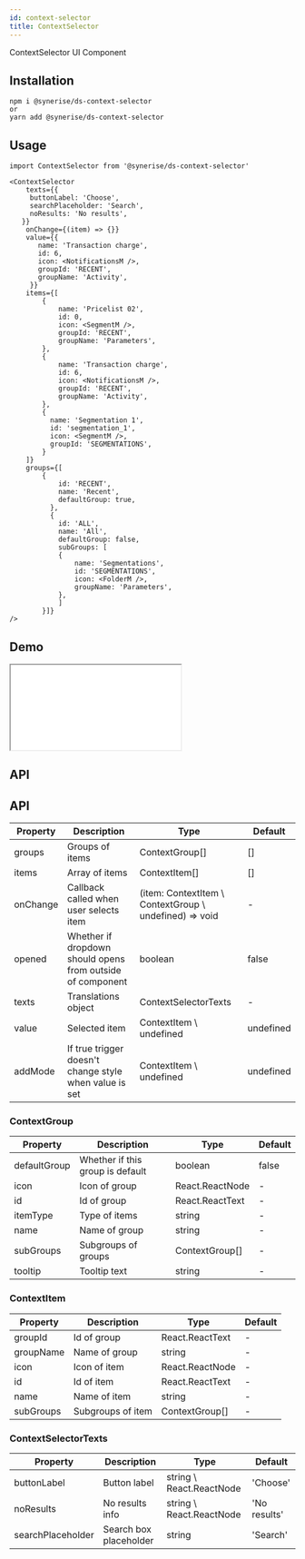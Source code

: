 ```yaml
---
id: context-selector
title: ContextSelector
---
```


ContextSelector UI Component

## Installation
```
npm i @synerise/ds-context-selector
or
yarn add @synerise/ds-context-selector
```

## Usage
```
import ContextSelector from '@synerise/ds-context-selector'

<ContextSelector
    texts={{
     buttonLabel: 'Choose',
     searchPlaceholder: 'Search',
     noResults: 'No results',
   }}
    onChange={(item) => {}}
    value={{
       name: 'Transaction charge',
       id: 6,
       icon: <NotificationsM />,
       groupId: 'RECENT',
       groupName: 'Activity',
     }}
    items={[
        {
            name: 'Pricelist 02',
            id: 0,
            icon: <SegmentM />,
            groupId: 'RECENT',
            groupName: 'Parameters',
        },
        {
            name: 'Transaction charge',
            id: 6,
            icon: <NotificationsM />,
            groupId: 'RECENT',
            groupName: 'Activity',
        },
        {
          name: 'Segmentation 1',
          id: 'segmentation_1',
          icon: <SegmentM />,
          groupId: 'SEGMENTATIONS',
        }
    ]}
    groups={[
        {
            id: 'RECENT',
            name: 'Recent',
            defaultGroup: true,
          },
          {
            id: 'ALL',
            name: 'All',
            defaultGroup: false,
            subGroups: [
            {
                name: 'Segmentations',
                id: 'SEGMENTATIONS',
                icon: <FolderM />,
                groupName: 'Parameters',
            },
            ]
        }]}
/>

```

## Demo

<iframe src="/storybook-static/iframe.html?id=components-context-selector--default"></iframe>

## API


## API

| Property | Description                                                | Type                                                   | Default   |
| ---      | ---                                                        | ---                                                    | ---       |
| groups   | Groups of items                                            | ContextGroup[]                                         | []        |
| items    | Array of items                                             | ContextItem[]                                          | []        |
| onChange | Callback called when user selects item                     | (item: ContextItem \ ContextGroup \ undefined) => void | -         |
| opened   | Whether if dropdown should opens from outside of component | boolean                                                | false     |
| texts    | Translations object                                        | ContextSelectorTexts                                   | -         |
| value    | Selected item                                              | ContextItem \ undefined                                | undefined |
| addMode  | If true trigger doesn't change style when value is set     | ContextItem \ undefined                                | undefined |

### ContextGroup

| Property     | Description                      | Type            | Default |
| ---          | ---                              | ---             | ---     |
| defaultGroup | Whether if this group is default | boolean         | false   |
| icon         | Icon of group                    | React.ReactNode | -       |
| id           | Id of group                      | React.ReactText | -       |
| itemType     | Type of items                    | string          | -       |
| name         | Name of group                    | string          | -       |
| subGroups    | Subgroups of groups              | ContextGroup[]  | -       |
| tooltip      | Tooltip text                     | string          | -       |


### ContextItem

| Property  | Description       | Type            | Default |
| ---       | ---               | ---             | ---     |
| groupId   | Id of group       | React.ReactText | -       |
| groupName | Name of group     | string          | -       |
| icon      | Icon of item      | React.ReactNode | -       |
| id        | Id of item        | React.ReactText | -       |
| name      | Name of item      | string          | -       |
| subGroups | Subgroups of item | ContextGroup[]  | -       |


### ContextSelectorTexts

| Property          | Description            | Type                     | Default      | 
| ---               | ---                    | ---                      | ---          | 
| buttonLabel       | Button label           | string \ React.ReactNode | 'Choose'     | 
| noResults         | No results info        | string \ React.ReactNode | 'No results' | 
| searchPlaceholder | Search box placeholder | string                   | 'Search'     | 
 
